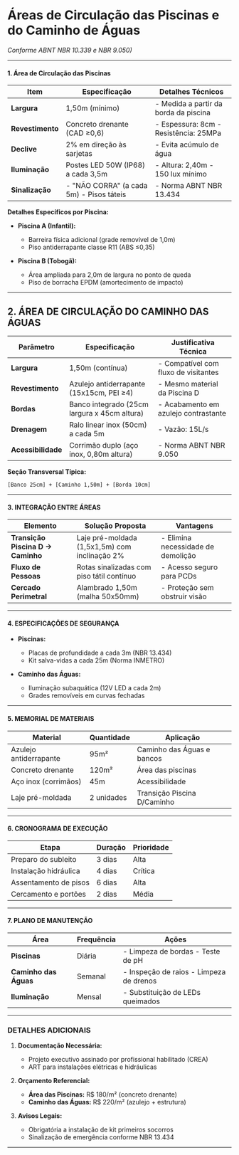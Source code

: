 # Áreas de Circulação das Piscinas e do Caminho de Águas  
*Conforme ABNT NBR 10.339 e NBR 9.050)*  

---

#### 1. Área de Circulação das Piscinas 
| **Item**               | **Especificação**                              | **Detalhes Técnicos**                  |  
|------------------------|-----------------------------------------------|----------------------------------------|  
| **Largura**            | 1,50m (mínimo)                               | - Medida a partir da borda da piscina  |  
| **Revestimento**       | Concreto drenante (CAD ≥0,6)                 | - Espessura: 8cm - Resistência: 25MPa |  
| **Declive**           | 2% em direção às sarjetas                    | - Evita acúmulo de água                |  
| **Iluminação**        | Postes LED 50W (IP68) a cada 3,5m            | - Altura: 2,40m - 150 lux mínimo   |  
| **Sinalização**       | - "NÃO CORRA" (a cada 5m) - Pisos táteis | - Norma ABNT NBR 13.434               |  

**Detalhes Específicos por Piscina:**  
- **Piscina A (Infantil):**  
  - Barreira física adicional (grade removível de 1,0m)  
  - Piso antiderrapante classe R11 (ABS ≤0,35)  

- **Piscina B (Tobogã):**  
  - Área ampliada para 2,0m de largura no ponto de queda  
  - Piso de borracha EPDM (amortecimento de impacto)  

---

## 2. ÁREA DE CIRCULAÇÃO DO CAMINHO DAS ÁGUAS  
| **Parâmetro**          | **Especificação**                              | **Justificativa Técnica**              |  
|------------------------|-----------------------------------------------|----------------------------------------|  
| **Largura**            | 1,50m (contínua)                             | - Compatível com fluxo de visitantes   |  
| **Revestimento**       | Azulejo antiderrapante (15x15cm, PEI ≥4)     | - Mesmo material da Piscina D          |  
| **Bordas**            | Banco integrado (25cm largura x 45cm altura)  | - Acabamento em azulejo contrastante   |  
| **Drenagem**          | Ralo linear inox (50cm) a cada 5m            | - Vazão: 15L/s                         |  
| **Acessibilidade**    | Corrimão duplo (aço inox, 0,80m altura)      | - Norma ABNT NBR 9.050                 |  

**Seção Transversal Típica:**  
```  
[Banco 25cm] + [Caminho 1,50m] + [Borda 10cm]  
```  

---

#### 3. INTEGRAÇÃO ENTRE ÁREAS  
| **Elemento**           | **Solução Proposta**                          | **Vantagens**                         |  
|------------------------|-----------------------------------------------|----------------------------------------|  
| **Transição Piscina D → Caminho** | Laje pré-moldada (1,5x1,5m) com inclinação 2% | - Elimina necessidade de demolição    |  
| **Fluxo de Pessoas**   | Rotas sinalizadas com piso tátil contínuo     | - Acesso seguro para PCDs             |  
| **Cercado Perimetral** | Alambrado 1,50m (malha 50x50mm)              | - Proteção sem obstruir visão         |  

---

#### **4. ESPECIFICAÇÕES DE SEGURANÇA**  
- **Piscinas:**  
  - Placas de profundidade a cada 3m (NBR 13.434)  
  - Kit salva-vidas a cada 25m (Norma INMETRO)  

- **Caminho das Águas:**  
  - Iluminação subaquática (12V LED a cada 2m)  
  - Grades removíveis em curvas fechadas  

---

#### **5. MEMORIAL DE MATERIAIS**  
| **Material**            | **Quantidade** | **Aplicação**                      |  
|-------------------------|----------------|------------------------------------|  
| Azulejo antiderrapante  | 95m²           | Caminho das Águas e bancos         |  
| Concreto drenante       | 120m²          | Área das piscinas                  |  
| Aço inox (corrimãos)    | 45m            | Acessibilidade                     |  
| Laje pré-moldada        | 2 unidades     | Transição Piscina D/Caminho        |  

---

#### **6. CRONOGRAMA DE EXECUÇÃO**  
| **Etapa**               | **Duração** | **Prioridade** |  
|-------------------------|-------------|----------------|  
| Preparo do subleito     | 3 dias      | Alta            |  
| Instalação hidráulica   | 4 dias      | Crítica         |  
| Assentamento de pisos   | 6 dias      | Alta            |  
| Cercamento e portões    | 2 dias      | Média           |  

---

#### **7. PLANO DE MANUTENÇÃO**  
| **Área**               | **Frequência** | **Ações**                          |  
|------------------------|----------------|------------------------------------|  
| **Piscinas**           | Diária         | - Limpeza de bordas - Teste de pH |  
| **Caminho das Águas**  | Semanal        | - Inspeção de raios - Limpeza de drenos |  
| **Iluminação**         | Mensal         | - Substituição de LEDs queimados   |  

---

### **DETALHES ADICIONAIS**  
1. **Documentação Necessária:**  
   - Projeto executivo assinado por profissional habilitado (CREA)  
   - ART para instalações elétricas e hidráulicas  

2. **Orçamento Referencial:**  
   - **Área das Piscinas:** R$ 180/m² (concreto drenante)  
   - **Caminho das Águas:** R$ 220/m² (azulejo + estrutura)  

3. **Avisos Legais:**  
   - Obrigatória a instalação de kit primeiros socorros  
   - Sinalização de emergência conforme NBR 13.434  

--- 